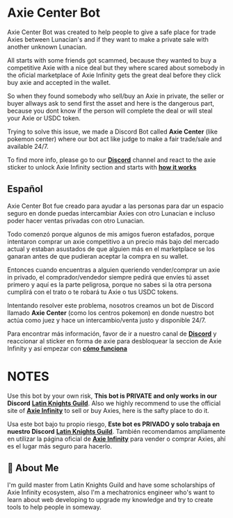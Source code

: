 
# Axie Center Bot

Axie Center Bot was created to help people to give a safe place for trade Axies between Lunacian's and if they want to make a private sale with another unknown Lunacian.

All starts with some friends got scammed, because they wanted to buy a competitive Axie with a nice deal but they where scared about somebody in the oficial marketplace of Axie Infinity gets the great deal before they click buy axie and accepted in the wallet.

So when they found somebody who sell/buy an Axie in private, the seller or buyer allways ask to send first the asset and here is the dangerous part, because you dont know if the person will complete the deal or will steal your Axie or USDC token.

Trying to solve this issue, we made a Discord Bot called **Axie Center** (like pokemon center) where our bot act like judge to make a fair trade/sale and available  24/7.

To find more info, please go to our [**Discord**](https://discord.gg/pBbRszAsK5) channel and react to the axie sticker to unlock Axie Infinity section and starts with  [**how it works**](https://discordapp.com/channels/840809298778259486/946513206472507443)

## Español

Axie Center Bot fue creado para ayudar a las personas para dar un espacio seguro en donde puedas intercambiar Axies con otro Lunacian e incluso poder hacer ventas privadas con otro Lunacian.

Todo comenzó porque algunos de mis amigos fueron estafados, porque intentaron comprar un axie competitivo a un precio más bajo del mercado actual y estaban asustados de que alguien más en el marketplace se los ganaran antes de que pudieran aceptar la compra en su wallet.

Entonces cuando encuentras a alguien queriendo vender/comprar un axie in privado, el comprador/vendedor siempre pedirá que envíes tú asset primero y aquí es la parte peligrosa, porque no sabes si la otra persona cumplirá con el trato o te robará tu Axie o tus USDC tokens.

Intentando resolver este problema, nosotros creamos un bot de Discord llamado **Axie Center** (como los centros pokemon) en donde nuestro bot actúa como juez y hace un intercambio/venta justo y disponible 24/7.

Para encontrar más información, favor de ir a nuestro canal de [**Discord**](https://discord.gg/pBbRszAsK5)  y reaccionar al sticker en forma de axie para desbloquear la seccion de Axie Infinity y así empezar con  [**cómo funciona**](https://discordapp.com/channels/840809298778259486/945841533146501141)

# NOTES

Use this bot by your own risk, **This bot is PRIVATE and only works in our Discord** [**Latin Knights Guild**](https://discord.gg/pBbRszAsK5). Also we highly recommend to use the official site of [**Axie Infinity**](https://marketplace.axieinfinity.com/) to sell or buy Axies, here is the safty place to do it.

Usa este bot bajo tu propio riesgo, **Este bot es PRIVADO y solo trabaja en nuestro Discord** [**Latin Knights Guild**](https://discord.gg/pBbRszAsK5). También recomendamos ampliamente en utilizar la página oficial de [**Axie Infinity**](https://marketplace.axieinfinity.com/) para vender o comprar Axies, ahí es el lugar más seguro para hacerlo.
## 🚀 About Me
I'm guild master from Latin Knights Guild and have some scholarships of Axie Infinity ecosystem, also I'm a mechatronics engineer who's want to learn about web developing to upgrade my knowledge and try to create tools to help people in someway.

